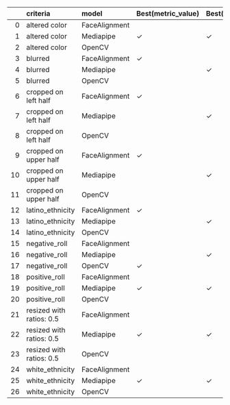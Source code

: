 |    | criteria                 | model         | Best(metric_value)   | Best(prediction_time)   | Best(prediction_fail_rate)   |
|---:|:-------------------------|:--------------|:---------------------|:------------------------|:-----------------------------|
|  0 | altered color            | FaceAlignment |                      |                         | ✓                            |
|  1 | altered color            | Mediapipe     | ✓                    | ✓                       |                              |
|  2 | altered color            | OpenCV        |                      |                         |                              |
|  3 | blurred                  | FaceAlignment | ✓                    |                         | ✓                            |
|  4 | blurred                  | Mediapipe     |                      | ✓                       |                              |
|  5 | blurred                  | OpenCV        |                      |                         |                              |
|  6 | cropped on left half     | FaceAlignment | ✓                    |                         |                              |
|  7 | cropped on left half     | Mediapipe     |                      | ✓                       |                              |
|  8 | cropped on left half     | OpenCV        |                      |                         | ✓                            |
|  9 | cropped on upper half    | FaceAlignment | ✓                    |                         | ✓                            |
| 10 | cropped on upper half    | Mediapipe     |                      | ✓                       |                              |
| 11 | cropped on upper half    | OpenCV        |                      |                         |                              |
| 12 | latino_ethnicity         | FaceAlignment | ✓                    |                         | ✓                            |
| 13 | latino_ethnicity         | Mediapipe     |                      | ✓                       |                              |
| 14 | latino_ethnicity         | OpenCV        |                      |                         |                              |
| 15 | negative_roll            | FaceAlignment |                      |                         | ✓                            |
| 16 | negative_roll            | Mediapipe     |                      | ✓                       |                              |
| 17 | negative_roll            | OpenCV        | ✓                    |                         |                              |
| 18 | positive_roll            | FaceAlignment |                      |                         | ✓                            |
| 19 | positive_roll            | Mediapipe     | ✓                    | ✓                       |                              |
| 20 | positive_roll            | OpenCV        |                      |                         |                              |
| 21 | resized with ratios: 0.5 | FaceAlignment |                      |                         | ✓                            |
| 22 | resized with ratios: 0.5 | Mediapipe     | ✓                    | ✓                       |                              |
| 23 | resized with ratios: 0.5 | OpenCV        |                      |                         |                              |
| 24 | white_ethnicity          | FaceAlignment |                      |                         | ✓                            |
| 25 | white_ethnicity          | Mediapipe     | ✓                    | ✓                       |                              |
| 26 | white_ethnicity          | OpenCV        |                      |                         |                              |